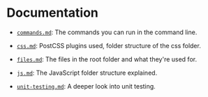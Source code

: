 # Documentation

* [`commands.md`](COMMANDS.md): The commands you can run in the command line.

* [`css.md`](CSS.md): PostCSS plugins used, folder structure of the css folder.

* [`files.md`](FILES.md): The files in the root folder and what they're used for.

* [`js.md`](JS.md): The JavaScript folder structure explained.

* [`unit-testing.md`](unit-testing.md): A deeper look into unit testing.
